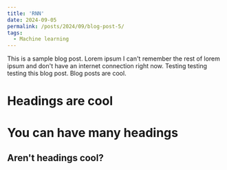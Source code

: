 ```yaml
---
title: 'RNN'
date: 2024-09-05
permalink: /posts/2024/09/blog-post-5/
tags:
  - Machine learning
---
```


This is a sample blog post. Lorem ipsum I can't remember the rest of lorem ipsum and don't have an internet connection right now. Testing testing testing this blog post. Blog posts are cool. 

Headings are cool
======

You can have many headings
======

Aren't headings cool?
------